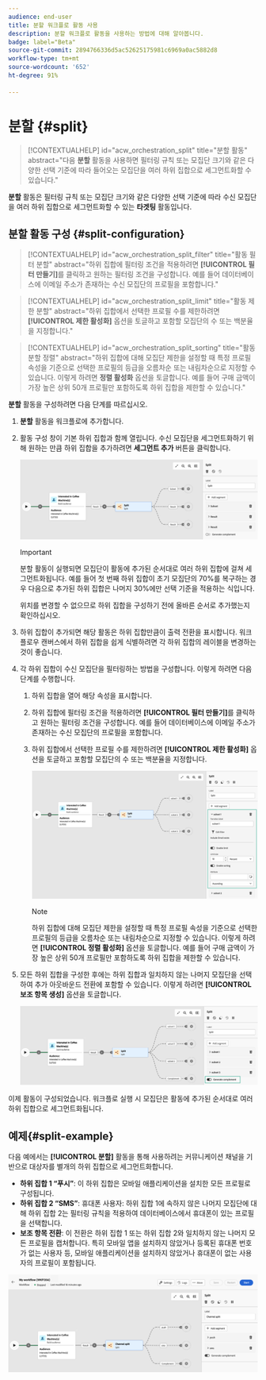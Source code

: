 ```yaml
---
audience: end-user
title: 분할 워크플로 활동 사용
description: 분할 워크플로 활동을 사용하는 방법에 대해 알아봅니다.
badge: label="Beta"
source-git-commit: 2894766336d5ac52625175981c6969a0ac5882d8
workflow-type: tm+mt
source-wordcount: '652'
ht-degree: 91%

---
```



# 분할 {#split}

>[!CONTEXTUALHELP]
>id="acw_orchestration_split"
>title="분할 활동"
>abstract="다음 **분할** 활동을 사용하면 필터링 규칙 또는 모집단 크기와 같은 다양한 선택 기준에 따라 들어오는 모집단을 여러 하위 집합으로 세그먼트화할 수 있습니다."


**분할** 활동은 필터링 규칙 또는 모집단 크기와 같은 다양한 선택 기준에 따라 수신 모집단을 여러 하위 집합으로 세그먼트화할 수 있는 **타겟팅** 활동입니다.

## 분할 활동 구성 {#split-configuration}

>[!CONTEXTUALHELP]
>id="acw_orchestration_split_filter"
>title="활동 필터 분할"
>abstract="하위 집합에 필터링 조건을 적용하려면 **[!UICONTROL 필터 만들기]**&#x200B;를 클릭하고 원하는 필터링 조건을 구성합니다. 예를 들어 데이터베이스에 이메일 주소가 존재하는 수신 모집단의 프로필을 포함합니다."

>[!CONTEXTUALHELP]
>id="acw_orchestration_split_limit"
>title="활동 제한 분할"
>abstract="하위 집합에서 선택한 프로필 수를 제한하려면 **[!UICONTROL 제한 활성화]** 옵션을 토글하고 포함할 모집단의 수 또는 백분율을 지정합니다."


>[!CONTEXTUALHELP]
>id="acw_orchestration_split_sorting"
>title="활동 분할 정렬"
>abstract="하위 집합에 대해 모집단 제한을 설정할 때 특정 프로필 속성을 기준으로 선택한 프로필의 등급을 오름차순 또는 내림차순으로 지정할 수 있습니다. 이렇게 하려면 **정렬 활성화** 옵션을 토글합니다. 예를 들어 구매 금액이 가장 높은 상위 50개 프로필만 포함하도록 하위 집합을 제한할 수 있습니다."


**분할** 활동을 구성하려면 다음 단계를 따르십시오.

1. **분할** 활동을 워크플로에 추가합니다.

1. 활동 구성 창이 기본 하위 집합과 함께 열립니다. 수신 모집단을 세그먼트화하기 위해 원하는 만큼 하위 집합을 추가하려면 **세그먼트 추가** 버튼을 클릭합니다.

   ![](../assets/workflow-split.png)

   >[!IMPORTANT]
   >
   >분할 활동이 실행되면 모집단이 활동에 추가된 순서대로 여러 하위 집합에 걸쳐 세그먼트화됩니다. 예를 들어 첫 번째 하위 집합이 초기 모집단의 70%를 복구하는 경우 다음으로 추가된 하위 집합은 나머지 30%에만 선택 기준을 적용하는 식입니다.
   >
   > 위치를 변경할 수 없으므로 하위 집합을 구성하기 전에 올바른 순서로 추가했는지 확인하십시오.

1. 하위 집합이 추가되면 해당 활동은 하위 집합만큼이 출력 전환을 표시합니다. 워크플로우 캔버스에서 하위 집합을 쉽게 식별하려면 각 하위 집합의 레이블을 변경하는 것이 좋습니다.

1. 각 하위 집합이 수신 모집단을 필터링하는 방법을 구성합니다. 이렇게 하려면 다음 단계를 수행합니다.

   1. 하위 집합을 열어 해당 속성을 표시합니다.

   1. 하위 집합에 필터링 조건을 적용하려면 **[!UICONTROL 필터 만들기]**&#x200B;를 클릭하고 원하는 필터링 조건을 구성합니다. 예를 들어 데이터베이스에 이메일 주소가 존재하는 수신 모집단의 프로필을 포함합니다.

   1. 하위 집합에서 선택한 프로필 수를 제한하려면 **[!UICONTROL 제한 활성화]** 옵션을 토글하고 포함할 모집단의 수 또는 백분율을 지정합니다.

      ![](../assets/workflow-split-subset.png)


      >[!NOTE]
      >
      >하위 집합에 대해 모집단 제한을 설정할 때 특정 프로필 속성을 기준으로 선택한 프로필의 등급을 오름차순 또는 내림차순으로 지정할 수 있습니다. 이렇게 하려면 **[!UICONTROL 정렬 활성화]** 옵션을 토글합니다. 예를 들어 구매 금액이 가장 높은 상위 50개 프로필만 포함하도록 하위 집합을 제한할 수 있습니다.


1. 모든 하위 집합을 구성한 후에는 하위 집합과 일치하지 않는 나머지 모집단을 선택하여 추가 아웃바운드 전환에 포함할 수 있습니다. 이렇게 하려면 **[!UICONTROL 보조 항목 생성]** 옵션을 토글합니다.

   ![](../assets/workflow-split-complement.png)

이제 활동이 구성되었습니다. 워크플로 실행 시 모집단은 활동에 추가된 순서대로 여러 하위 집합으로 세그먼트화됩니다.

## 예제{#split-example}

다음 예에서는 **[!UICONTROL 분할]** 활동을 통해 사용하려는 커뮤니케이션 채널을 기반으로 대상자를 별개의 하위 집합으로 세그먼트화합니다.

* **하위 집합 1 “푸시”**: 이 하위 집합은 모바일 애플리케이션을 설치한 모든 프로필로 구성됩니다.
* **하위 집합 2 “SMS”**: 휴대폰 사용자: 하위 집합 1에 속하지 않은 나머지 모집단에 대해 하위 집합 2는 필터링 규칙을 적용하여 데이터베이스에서 휴대폰이 있는 프로필을 선택합니다.
* **보조 항목 전환**: 이 전환은 하위 집합 1 또는 하위 집합 2와 일치하지 않는 나머지 모든 프로필을 캡처합니다. 특히 모바일 앱을 설치하지 않았거나 등록된 휴대폰 번호가 없는 사용자 등, 모바일 애플리케이션을 설치하지 않았거나 휴대폰이 없는 사용자의 프로필이 포함됩니다.

![](../assets/workflow-split-example.png)
